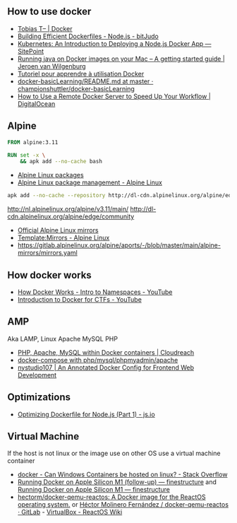 ## How to use docker

- [Tobias T– | Docker](https://tobiastom.name/explains/docker)
- [Building Efficient Dockerfiles - Node.js - bitJudo](http://bitjudo.com/blog/2014/03/13/building-efficient-dockerfiles-node-dot-js/)
- [Kubernetes: An Introduction to Deploying a Node.js Docker App — SitePoint](https://www.sitepoint.com/kubernetes-deploy-node-js-docker-app/)
- [Running java on Docker images on your Mac – A getting started guide | Jeroen van Wilgenburg](https://vanwilgenburg.wordpress.com/2017/05/15/running-java-on-docker-images-on-your-mac-a-getting-started-guide/)
- [Tutoriel pour apprendre à utilisation Docker](https://xataz.developpez.com/tutoriels/utilisation-docker/)
- [docker-basicLearning/README.md at master · championshuttler/docker-basicLearning](https://github.com/championshuttler/docker-basicLearning/blob/master/README.md)
- [How to Use a Remote Docker Server to Speed Up Your Workflow | DigitalOcean](https://www.digitalocean.com/community/tutorials/how-to-use-a-remote-docker-server-to-speed-up-your-workflow)

## Alpine

```dockerfile
FROM alpine:3.11

RUN set -x \
    && apk add --no-cache bash
```

- [Alpine Linux packages](https://pkgs.alpinelinux.org/packages?name=npm&branch=edge#)
- [Alpine Linux package management - Alpine Linux](https://wiki.alpinelinux.org/wiki/Alpine_Linux_package_management)

```sh
apk add --no-cache --repository http://dl-cdn.alpinelinux.org/alpine/edge/main package
```

http://nl.alpinelinux.org/alpine/v3.11/main/
http://dl-cdn.alpinelinux.org/alpine/edge/community

- [Official Alpine Linux mirrors](https://mirrors.alpinelinux.org/)
- [Template:Mirrors - Alpine Linux](https://wiki.alpinelinux.org/wiki/Template:Mirrors)
- https://gitlab.alpinelinux.org/alpine/aports/-/blob/master/main/alpine-mirrors/mirrors.yaml

## How docker works

- [How Docker Works - Intro to Namespaces - YouTube](https://www.youtube.com/watch?v=-YnMr1lj4Z8)
- [Introduction to Docker for CTFs - YouTube](https://www.youtube.com/watch?v=cPGZMt4cJ0I)

## AMP

Aka LAMP, Linux Apache MySQL PHP

- [PHP, Apache, MySQL within Docker containers | Cloudreach](https://www.cloudreach.com/en/resources/blog/ct-apache-docker-containers/)
- [docker-compose with php/mysql/phpmyadmin/apache](https://gist.github.com/jcavat/2ed51c6371b9b488d6a940ba1049189b)
- [nystudio107 | An Annotated Docker Config for Frontend Web Development](https://nystudio107.com/blog/an-annotated-docker-config-for-frontend-web-development)

## Optimizations

- [Optimizing Dockerfile for Node.js (Part 1) - js.io](https://web.archive.org/web/20200913150039/https://js.io/optimizing-dockerfile-for-node-js-part-1)

## Virtual Machine

If the host is not linux or the image use on other OS use a virtual machine container

- [docker - Can Windows Containers be hosted on linux? - Stack Overflow](https://stackoverflow.com/questions/42158596/can-windows-containers-be-hosted-on-linux)
- [Running Docker on Apple Silicon M1 (follow-up) — finestructure](https://web.archive.org/web/20201127230755/https://finestructure.co/blog/2020/11/27/running-docker-on-apple-silicon-m1-follow-up) and [Running Docker on Apple Silicon M1 — finestructure](https://web.archive.org/web/20201128004304/https://finestructure.co/blog/2020/11/27/running-docker-on-apple-silicon-m1)
- [hectorm/docker-qemu-reactos: A Docker image for the ReactOS operating system.](https://github.com/hectorm/docker-qemu-reactos) or [Héctor Molinero Fernández / docker-qemu-reactos · GitLab](https://gitlab.com/hectorm/docker-qemu-reactos) - [VirtualBox - ReactOS Wiki](https://reactos.org/wiki/VirtualBox)
